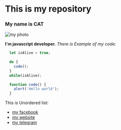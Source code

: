 # This is my repository

### My name is CAT

![my photo](https://user-images.githubusercontent.com/60629407/139448835-f652c6bd-02bf-4654-8e25-9d947acf7581.png)


**I'm javascript developer.**
*There is Example of my code:*
```javascript
  let isAlive = true;
  
  do {
    code();
  }
  while(isAlive);
  
  function code() {
    alert('Hello world');
  }
 ```
 
This is Unordered list:
* [my facebook](http://github.com)
* [my website](http://github.com)
* [my telegram](http://github.com)


